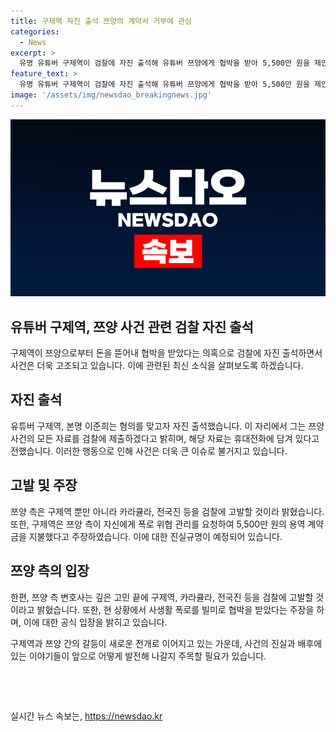 ```yaml
---
title: 구제역 자진 출석 쯔양의 계약서 거부에 관심
categories:
  - News
excerpt: >
  유명 유튜버 구제역이 검찰에 자진 출석해 유튜버 쯔양에게 협박을 받아 5,500만 원을 제안했다고 주장하며, 카라큘라, 전국진 등을 고소할 예정이라고 합니다. 쯔양 측은 이를 사생활 폭로를 빌미로 한 협박으로 해석하고, 유튜버들을 검찰에 고소할 예정이라고 밝혔습니다. 각종 혐의와 관련하여 현재는 검찰 조사가 진행 중이며, 쯔양 측은 고소 진행을 강조했습니다.
feature_text: >
  유명 유튜버 구제역이 검찰에 자진 출석해 유튜버 쯔양에게 협박을 받아 5,500만 원을 제안했다고 주장하며, 카라큘라, 전국진 등을 고소할 예정이라고 합니다. 쯔양 측은 이를 사생활 폭로를 빌미로 한 협박으로 해석하고, 유튜버들을 검찰에 고소할 예정이라고 밝혔습니다. 각종 혐의와 관련하여 현재는 검찰 조사가 진행 중이며, 쯔양 측은 고소 진행을 강조했습니다.
image: '/assets/img/newsdao_breakingnews.jpg'
---
```


<p><img src="/assets/img/newsdao_breakingnews.jpg" alt="implanttips 속보" /></p>

<h2>유튜버 구제역, 쯔양 사건 관련 검찰 자진 출석</h2>

<p>구제역이 쯔양으로부터 돈을 뜯어내 협박을 받았다는 의혹으로 검찰에 자진 출석하면서 사건은 더욱 고조되고 있습니다. 이에 관련된 최신 소식을 살펴보도록 하겠습니다.</p>

<h2><b>자진 출석</b></h2>

<p>유튜버 구제역, 본명 이준희는 혐의를 맞고자 자진 출석했습니다. 이 자리에서 그는 쯔양 사건의 모든 자료를 검찰에 제출하겠다고 밝히며, 해당 자료는 휴대전화에 담겨 있다고 전했습니다. 이러한 행동으로 인해 사건은 더욱 큰 이슈로 불거지고 있습니다.</p>

<h2><b>고발 및 주장</b></h2>

<p>쯔양 측은 구제역 뿐만 아니라 카라큘라, 전국진 등을 검찰에 고발할 것이라 밝혔습니다. 또한, 구제역은 쯔양 측이 자신에게 폭로 위협 관리를 요청하여 5,500만 원의 용역 계약금을 지불했다고 주장하였습니다. 이에 대한 진실규명이 예정되어 있습니다.</p>

<h2><b>쯔양 측의 입장</b></h2>

<p>한편, 쯔양 측 변호사는 깊은 고민 끝에 구제역, 카라큘라, 전국진 등을 검찰에 고발할 것이라고 밝혔습니다. 또한, 현 상황에서 사생활 폭로를 빌미로 협박을 받았다는 주장을 하며, 이에 대한 공식 입장을 밝히고 있습니다.</p>

<p>구제역과 쯔양 간의 갈등이 새로운 전개로 이어지고 있는 가운데, 사건의 진실과 배후에 있는 이야기들이 앞으로 어떻게 발전해 나갈지 주목할 필요가 있습니다.</p>

<p data-ke-size="size16">&nbsp;</p>

<p data-ke-size="size16">&nbsp;</p>
실시간 뉴스 속보는, <a href="https://newsdao.kr" rel="dofollow">https://newsdao.kr</a>


